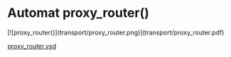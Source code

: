 # Automat proxy_router()


<div class=automatpng markdown="1">
[![proxy_router()](transport/proxy_router.png)](transport/proxy_router.pdf)
</div>

[proxy_router.vsd](transport/proxy_router.vsd)

